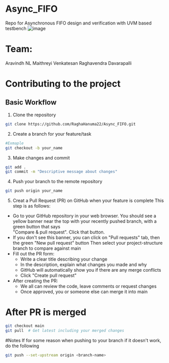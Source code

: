 # Async_FIFO

Repo for Asynchronous FIFO design and verification with UVM based testbench
![image](https://github.com/user-attachments/assets/0d7d11f9-8811-41b6-a0c8-6ef13e4794a0)

# Team:
Aravindh NL
Maithreyi Venkatesan
Raghavendra Davarapalli


# Contributing to the project
## Basic Workflow
1. Clone the repository
```bash
git clone https://github.com/RaghaHanuma22/Async_FIFO.git
```
2. Create a branch for your feature/task
```bash
#Exmaple
git checkout -b your_name 
```
3. Make changes and commit
```bash
git add .
git commit -m "Descriptive message about changes"
```
4. Push your branch to the remote repository
```bash
git push origin your_name 
```
5. Creat a Pull Request (PR) on GitHub when your feature is complete
This step is as follows: 
- Go to your GitHub repository in your web browser. You should see a yellow banner near the top with your recently pushed branch, with a green button that says  
"Compare & pull request". Click that button.
- If you don't see this banner, you can click on "Pull requests" tab, then the green "New pull request" button
Then select your project-structure branch to compare against main
- Fill out the PR form:
    - Write a clear title describing your change
    - In the description, explain what changes you made and why
    - GitHub will automatically show you if there are any merge conflicts
    - Click "Create pull request"
- After creating the PR:
    - We all  can review the code, leave comments or request changes
    - Once approved, you or someone else  can merge it into main

# After PR is merged
```bash
git checkout main
git pull  # Get latest including your merged changes
```

#Notes
If for some reason when pushing to your branch if it doesn't work, do the following
```bash
git push --set-upstream origin <branch-name>
```

